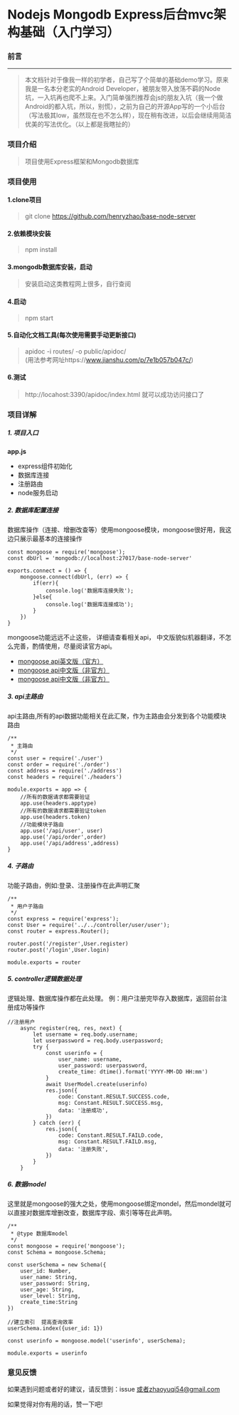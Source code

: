 # Nodejs Mongodb Express后台mvc架构基础（入门学习）
### 前言
---

> 本文档针对于像我一样的初学者，自己写了个简单的基础demo学习。原来我是一名本分老实的Android Developer，被朋友带入放荡不羁的Node坑，一入坑再也爬不上来。入门简单强烈推荐会js的朋友入坑（我一个做Android的都入坑，所以，别慌），之前为自己的开源App写的一个小后台（写法极其low，虽然现在也不怎么样），现在稍有改进，以后会继续用简洁优美的写法优化。（以上都是我瞎扯的）

### **项目介绍**
> 项目使用Express框架和Mongodb数据库
### **项目使用**
#### 1.clone项目
> git clone https://github.com/henryzhao/base-node-server
#### 2.依赖模块安装
> npm install
#### 3.mongodb数据库安装，启动
> 安装启动这类教程网上很多，自行查阅
#### 4.启动
> npm start
#### 5.自动化文档工具(每次使用需要手动更新接口)
> apidoc -i routes/ -o public/apidoc/  
(用法参考网址https://www.jianshu.com/p/7e1b057b047c/)
#### 6.测试
> http://locahost:3390/apidoc/index.html  就可以成功访问接口了
### **项目详解**
##### 1. 项目入口
**app.js**
- express组件初始化
- 数据库连接
- 注册路由
- node服务启动
 ##### 2. 数据库配置连接
 数据库操作（连接、增删改查等）使用mongoose模块，mongoose很好用，我这边只展示最基本的连接操作
```
const mongoose = require('mongoose');
const dbUrl = 'mongodb://localhost:27017/base-node-server'

exports.connect = () => {
    mongoose.connect(dbUrl, (err) => {
        if(err){
            console.log('数据库连接失败');
        }else{
            console.log('数据库连接成功');
        }
    })
}
```
mongoose功能远远不止这些，
详细请查看相关api， 中文版貌似机器翻译，不怎么完善，酌情使用，尽量阅读官方api。
- [mongoose api英文版（官方）](http://mongoosejs.com/docs/guide.html)
- [mongoose api中文版（非官方）](https://mongoosedoc.top/docs/index.html)
- [mongoose api中文版（非官方）](https://github.com/dreamFlyingCat/mongoose-API)
 ##### 3. api主路由
 api主路由,所有的api数据功能相关在此汇聚，作为主路由会分发到各个功能模块路由
```
/**
 * 主路由
 */
const user = require('./user')
const order = require('./order')
const address = require('./address')
const headers = require('./headers')

module.exports = app => {
    //所有的数据请求都需要验证
    app.use(headers.apptype)
    //所有的数据请求都需要验证token
    app.use(headers.token)
    //功能模块子路由
    app.use('/api/user', user)
    app.use('/api/order',order)
    app.use('/api/address',address)
}
```
 ##### 4. 子路由
功能子路由，例如:登录、注册操作在此声明汇聚
```
/**
 * 用户子路由
 */
const express = require('express');
const User = require('../../controller/user/user');
const router = express.Router();

router.post('/register',User.register)
router.post('/login',User.login)

module.exports = router
```
 ##### 5. controller逻辑数据处理
 逻辑处理、数据库操作都在此处理。   例：用户注册完毕存入数据库，返回前台注册成功等操作
```
//注册用户
    async register(req, res, next) {
        let username = req.body.username;
        let userpassword = req.body.userpassword;
        try {
            const userinfo = {
                user_name: username,
                user_password: userpassword,
                create_time: dtime().format('YYYY-MM-DD HH:mm')
            }
            await UserModel.create(userinfo)
            res.json({
                code: Constant.RESULT.SUCCESS.code,
                msg: Constant.RESULT.SUCCESS.msg,
                data: '注册成功',
            })
        } catch (err) {
            res.json({
                code: Constant.RESULT.FAILD.code,
                msg: Constant.RESULT.FAILD.msg,
                data: '注册失败',
            })
        }
    }
```

 ##### 6. 数据model
 这里就是mongoose的强大之处，使用mongoose绑定mondel，然后mondel就可以直接对数据库增删改查，数据库字段、索引等等在此声明。
```
/**
 * @type 数据库model
 */
const mongoose = require('mongoose');
const Schema = mongoose.Schema;

const userSchema = new Schema({
    user_id: Number,
    user_name: String,
    user_password: String,
    user_age: String,
    user_level: String,
    create_time:String
})

//建立索引  提高查询效率
userSchema.index({user_id: 1})

const userinfo = mongoose.model('userinfo', userSchema);

module.exports = userinfo

```
### **意见反馈**
如果遇到问题或者好的建议，请反馈到：issue 或者zhaoyuqi54@gmail.com

如果觉得对你有用的话，赞一下吧!


